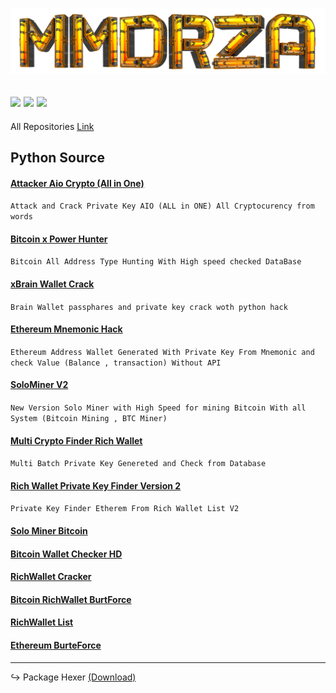 ![](https://raw.githubusercontent.com/Pymmdrza/Pymmdrza/mainx/data/New3D-O.png)

![](https://img.shields.io/badge/%20Web%20Site-Mmdrza.Com-green/?style=plastic&link=https://mmdrza.com) ![](https://komarev.com/ghpvc/?username=pymmdrza&color=blue) ![](https://img.shields.io/badge/Telegram-Channel-orange/?style=plastic&link=https://t.me/mpython3)
---

All Repositories [Link](https://github.com/Pymmdrza?tab=repositories)

## Python Source



#### [Attacker Aio Crypto (All in One) ](https://github.com/Pymmdrza/AttackAIO_Crypto 'Attack and Crack Private Key AIO (ALL in ONE) All Cryptocurency from words') 
`Attack and Crack Private Key AIO (ALL in ONE) All Cryptocurency from words`

#### [Bitcoin x Power Hunter](https://github.com/Pymmdrza/BitcoinXPowerHunter 'bitcoin private key crack and hack all address type')
`Bitcoin All Address Type Hunting With High speed checked DataBase`

#### [xBrain Wallet Crack](https://github.com/Pymmdrza/xBrainWallet 'Brain Wallet passphares and private key crack woth python hack')
`Brain Wallet passphares and private key crack woth python hack`

#### [Ethereum Mnemonic Hack](https://github.com/Pymmdrza/EthereumMnemonicCrack 'Ethereum Mnemonic Hack')
`Ethereum Address Wallet Generated With Private Key From Mnemonic and check Value (Balance , transaction) Without API`

#### [SoloMiner V2](https://github.com/Pymmdrza/SoloMinerV2 'Mining Bitcoin Script Solo')
`New Version Solo Miner with High Speed for mining Bitcoin With all System (Bitcoin Mining , BTC Miner)`

#### [Multi Crypto Finder Rich Wallet](https://github.com/Pymmdrza/MultiCryptoFinderRich 'Multi Crypto Finder Rich Wallet')
`Multi Batch Private Key Genereted and Check from Database`

#### [Rich Wallet Private Key Finder Version 2](https://github.com/Pymmdrza/RichWalletPrivateKeyFinder2 'Private Key Finder Ethereum')
`Private Key Finder Etherem From Rich Wallet List V2`

#### [Solo Miner Bitcoin](https://github.com/Pymmdrza/SoloMiner)

#### [Bitcoin Wallet Checker HD](https://github.com/Pymmdrza/BTC_HD_Wallet_Checker)

#### [RichWallet Cracker](https://github.com/Pymmdrza/RichWalletPrivateKeyFinder)

#### [Bitcoin RichWallet BurtForce](https://github.com/Pymmdrza/BTCRichWalletPrivateKeyFinder)

#### [RichWallet List](https://github.com/Pymmdrza/Rich-Address-Wallet)

#### [Ethereum BurteForce](https://github.com/Pymmdrza/Ethereum_PrivateKey_Address_Generator)





---
↪️ Package Hexer [(Download)](https://github.com/Pymmdrza/HEXER/blob/main/mHash/hexer.py)




<!--
**Pymmdrza/Pymmdrza** is a ✨ _special_ ✨ repository because its `README.md` (this file) appears on your GitHub profile.

Here are some ideas to get you started:

- 🔭 I’m currently working on ...
- 🌱 I’m currently learning ...
- 👯 I’m looking to collaborate on ...
- 🤔 I’m looking for help with ...
- 💬 Ask me about ...
- 📫 How to reach me: ...
- 😄 Pronouns: ...
- ⚡ Fun fact: ...
-->
